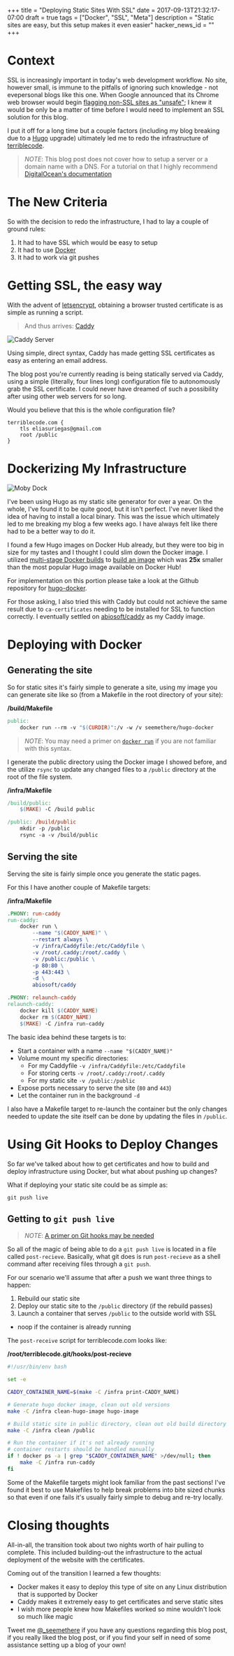 +++
title = "Deploying Static Sites With SSL"
date = 2017-09-13T21:32:17-07:00
draft = true
tags = ["Docker", "SSL", "Meta"]
description = "Static sites are easy, but this setup makes it even easier"
hacker_news_id = ""
+++

# Context

SSL is increasingly important in today's web development workflow.  No site, however small, is immune to the pitfalls of ignoring such knowledge - not evepersonal blogs like this one.  When Google announced that its Chrome web browser would begin [flagging non-SSL sites as "unsafe"](https://security.googleblog.com/2016/09/moving-towards-more-secure-web.html); I knew it would be only be a matter of time before I would need to implement an SSL solution for this blog.

I put it off for a long time but a couple factors (including my blog breaking due to a [Hugo](http://gohugo.io/) upgrade) ultimately led me to redo the infrastructure of [terriblecode](https://terriblecode.com).

> *NOTE*: This blog post does not cover how to setup a server or a domain name with a DNS.
> For a tutorial on that I highly recommend
> [DigitalOcean's documentation](https://www.digitalocean.com/community/tutorials/how-to-set-up-a-host-name-with-digitalocean)

# The New Criteria

So with the decision to redo the infrastructure, I had to lay a couple of ground rules:

1. It had to have SSL which would be easy to setup
2. It had to use [Docker](https://docker.com)
3. It had to work via git pushes

# Getting SSL, the easy way

With the advent of [letsencrypt](https://letsencrypt.org/), obtaining a browser trusted certificate is as simple as running a script.

> And thus arrives: [Caddy](https://caddyserver.com/)

![Caddy Server](https://cloud.githubusercontent.com/assets/1128849/25305033/12916fce-2731-11e7-86ec-580d4d31cb16.png)

Using simple, direct syntax, Caddy has made getting SSL certificates as easy as entering an email address.

The blog post you're currently reading is being statically served via Caddy, using a simple (literally, four lines long) configuration file to autonomously grab the SSL certificate.  I could never have dreamed of such a possibility after using other web servers for so long.

Would you believe that this is the whole configuration file?

```
terriblecode.com {
    tls eliasuriegas@gmail.com
    root /public
}
```

# Dockerizing My Infrastructure

![Moby Dock](https://i1.wp.com/blog.docker.com/wp-content/uploads/0ca21ece-c73d-46d9-bd02-a0f1dd3cf042.jpg?resize=425%2C365&ssl=1)

I've been using Hugo as my static site generator for over a year. On the whole, I've found it to be quite good, but it isn't perfect. I've never liked the idea of having to install a local binary.  This was the issue which ultimately led to me breaking my blog a few weeks ago.  I have always felt like there had to be a better way to do it.

I found a few Hugo images on Docker Hub already, but they were too big in size for my tastes and I thought I could slim down the Docker image. I utilized [multi-stage Docker builds](https://docs.docker.com/engine/userguide/eng-image/multistage-build/) to [build an image](https://hub.docker.com/r/seemethere/hugo-docker/tags/) which was **25x** smaller than the most popular Hugo image available on Docker Hub!

For implementation on this portion please take a look at the Github repository for [hugo-docker](https://github.com/seemethere/hugo-docker).

For those asking, I also tried this with Caddy but could not achieve the same result due to `ca-certificates` needing to be installed for SSL to function correctly. I eventually settled on [abiosoft/caddy](https://hub.docker.com/r/abiosoft/caddy/) as my Caddy image.

# Deploying with Docker


## Generating the site

So for static sites it's fairly simple to generate a site, using my image you can generate site like so (from a Makefile in the root directory of your site):

**/build/Makefile**
```Makefile
public:
	docker run --rm -v "$(CURDIR)":/v -w /v seemethere/hugo-docker
```

> *NOTE*: You may need a primer on [`docker run`](https://docs.docker.com/engine/reference/commandline/run/)
> if you are not familiar with this syntax.

I generate the public directory using the Docker image I showed before,
and the utilize `rsync` to update any changed files to a `/public`
directory at the root of the file system.

**/infra/Makefile**
```Makefile
/build/public:
	$(MAKE) -C /build public

/public: /build/public
	mkdir -p /public
	rsync -a -v /build/public
```

## Serving the site

Serving the site is fairly simple once you generate the static pages.

For this I have another couple of Makefile targets:

**/infra/Makefile**
```Makefile
.PHONY: run-caddy
run-caddy:
	docker run \
		--name "$(CADDY_NAME)" \
		--restart always \
		-v /infra/Caddyfile:/etc/Caddyfile \
		-v /root/.caddy:/root/.caddy \
		-v /public:/public \
		-p 80:80 \
		-p 443:443 \
		-d \
		abiosoft/caddy

.PHONY: relaunch-caddy
relaunch-caddy:
	docker kill $(CADDY_NAME)
	docker rm $(CADDY_NAME)
	$(MAKE) -C /infra run-caddy
```

The basic idea behind these targets is to:

* Start a container with a name `--name "$(CADDY_NAME)"`
* Volume mount my specific directories:
  * For my Caddyfile `-v /infra/Caddyfile:/etc/Caddyfile`
  * For storing certs `-v /root/.caddy:/root/.caddy`
  * For my static site `-v /public:/public`
* Expose ports necessary to serve the site (`80` and `443`)
* Let the container run in the background `-d`

I also have a Makefile target to re-launch the container but the only
changes needed to update the site itself can be done by updating the
files in `/public`.

# Using Git Hooks to Deploy Changes

So far we've talked about how to get certificates and how to build and deploy infrastructure using Docker, but what about pushing up changes?

What if deploying your static site could be as simple as:

```
git push live
```

## Getting to `git push live`

> *NOTE*: [A primer on Git hooks may be needed](https://git-scm.com/book/gr/v2/Customizing-Git-Git-Hooks)

So all of the magic of being able to do a `git push live` is located in a file called `post-recieve`. Basically, what git does is run `post-recieve` as a shell command after receiving files through a `git push`.

For our scenario we'll assume that after a push we want three things to happen:

1. Rebuild our static site
2. Deploy our static site to the `/public` directory (if the rebuild passes)
3. Launch a container that serves `/public` to the outside world with SSL
  * noop if the container is already running

The `post-receive` script for terriblecode.com looks like:

**/root/terriblecode.git/hooks/post-recieve**
```bash
#!/usr/bin/env bash

set -e

CADDY_CONTAINER_NAME=$(make -C /infra print-CADDY_NAME)

# Generate hugo docker image, clean out old versions
make -C /infra clean-hugo-image hugo-image

# Build static site in public directory, clean out old build directory
make -C /infra clean /public

# Run the container if it's not already running
# container restarts should be handled manually
if ! docker ps -a | grep "$CADDY_CONTAINER_NAME" >/dev/null; then
	make -C /infra run-caddy
fi
```

Some of the Makefile targets might look familiar from the past sections! I've found it best to use Makefiles to help break problems into bite sized chunks so that even if one fails it's usually fairly simple to debug and re-try locally.

# Closing thoughts

All-in-all, the transition took about two nights worth of hair pulling to complete.  This included building-out the infrastructure to the actual deployment of the website with the certificates.

Coming out of the transition I learned a few thoughts:

* Docker makes it easy to deploy this type of site on any Linux distribution that is supported by Docker
* Caddy makes it extremely easy to get certificates and serve static sites
* I wish more people knew how Makefiles worked so mine wouldn't look so much like magic

Tweet me [@\_seemethere](https://twitter.com/\_seemethere) if you have any questions regarding this blog post, if you really liked the blog post, or if you find your self in need of some assistance setting up a blog of your own!
